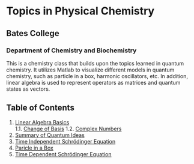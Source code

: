# Topics in Physical Chemistry

## Bates College

### Department of Chemistry and Biochemistry
This is a chemistry class that builds upon the topics learned in quantum chemistry. It utilizes Matlab to visualize different models in quantum chemistry, such as particle in a box, harmonic oscillators, etc. In addition, linear algebra is used to represent operators as matrices and quantum states as vectors.

## Table of Contents

1. [Linear Algebra Basics](Linear_Algebra.md)\
    1.1. [Change of Basis](Change_Basis.md) 
    1.2. [Complex Numbers](Complex_Numbers.md) 
2. [Summary of Quantum Ideas](Quantum_ideas.md)
3. [Time Independent Schrödinger Equation](TISE.md)
4. [Paricle in a Box](PIB.md)
5. [Time Dependent Schrödinger Equation](TDSE.md) 
